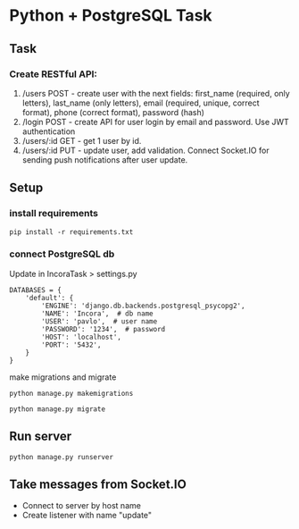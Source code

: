 # Python + PostgreSQL Task
## Task
### Create RESTful API:
1. /users POST - create user with the next fields: first_name (required, only letters),
last_name (only letters), email (required, unique, correct format), phone (correct format),
password (hash)
2. /login POST - create API for user login by email and password. Use JWT authentication
3. /users/:id GET - get 1 user by id.
4. /users/:id PUT - update user, add validation. Connect Socket.IO for sending push
notifications after user update.
   
## Setup
### install requirements
```bach
pip install -r requirements.txt
```
### connect PostgreSQL db
Update in IncoraTask > settings.py
```bach
DATABASES = {
    'default': {
        'ENGINE': 'django.db.backends.postgresql_psycopg2',
        'NAME': 'Incora',  # db name
        'USER': 'pavlo',  # user name
        'PASSWORD': '1234',  # password
        'HOST': 'localhost',
        'PORT': '5432',
    }
}
```
make migrations and migrate
```bach
python manage.py makemigrations
```
```bach
python manage.py migrate
```
## Run server
```bach
python manage.py runserver
```
## Take messages from Socket.IO
- Connect to server by host name
- Create listener with name "update"

